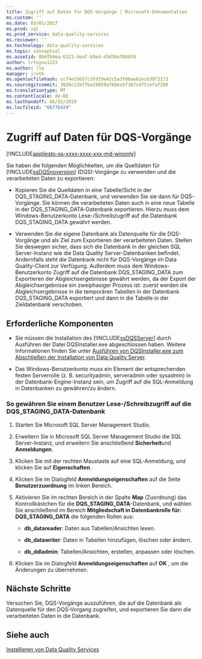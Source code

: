 ```yaml
---
title: Zugriff auf Daten für DQS-Vorgänge | Microsoft-Dokumentation
ms.custom: ''
ms.date: 03/01/2017
ms.prod: sql
ms.prod_service: data-quality-services
ms.reviewer: ''
ms.technology: data-quality-services
ms.topic: conceptual
ms.assetid: 88dfb9ea-6321-4eaf-b9e4-45d36ef048f6
author: lrtoyou1223
ms.author: lle
manager: jroth
ms.openlocfilehash: ccf4e15657c3fd19e42c5a3fd0ae61ec63973173
ms.sourcegitcommit: 3026c22b7fba19059a769ea5f367c4f51efaf286
ms.translationtype: MT
ms.contentlocale: de-DE
ms.lasthandoff: 06/15/2019
ms.locfileid: "66776424"
---
```

# <a name="access-data-for-the-dqs-operations"></a>Zugriff auf Daten für DQS-Vorgänge

[!INCLUDE[appliesto-ss-xxxx-xxxx-xxx-md-winonly](../../includes/appliesto-ss-xxxx-xxxx-xxx-md-winonly.md)]

  Sie haben die folgenden Möglichkeiten, um die Quelldaten für [!INCLUDE[ssDQSnoversion](../../includes/ssdqsnoversion-md.md)] (DQS)-Vorgänge zu verwenden und die verarbeiteten Daten zu exportieren:  
  
-   Kopieren Sie die Quelldaten in eine Tabelle/Sicht in der DQS_STAGING_DATA-Datenbank, und verwenden Sie sie dann für DQS-Vorgänge. Sie können die verarbeiteten Daten auch in eine neue Tabelle in der DQS_STAGING_DATA-Datenbank exportieren. Hierzu muss dem Windows-Benutzerkonto Lese-/Schreibzugriff auf die Datenbank DQS_STAGING_DATA gewährt werden.  
  
-   Verwenden Sie die eigene Datenbank als Datenquelle für die DQS-Vorgänge und als Ziel zum Exportieren der verarbeiteten Daten. Stellen Sie deswegen sicher, dass sich die Datenbank in der gleichen SQL Server-Instanz wie die Data Quality Server-Datenbanken befindet. Andernfalls steht die Datenbank nicht für DQS-Vorgänge im Data Quality-Client zur Verfügung. Außerdem muss dem Windows-Benutzerkonto Zugriff auf die Datenbank DQS_STAGING_DATA zum Exportieren der Abgleichsergebnisse gewährt werden, da der Export der Abgleichsergebnisse ein zweiphasiger Prozess ist: zuerst werden die Abgleichsergebnisse in die temporären Tabellen in der Datenbank DQS_STAGING_DATA exportiert und dann in die Tabelle in der Zieldatenbank verschoben.  
  
## <a name="prerequisites"></a>Erforderliche Komponenten  
  
-   Sie müssen die Installation des [!INCLUDE[ssDQSServer](../../includes/ssdqsserver-md.md)] durch Ausführen der Datei DQSInstaller.exe abgeschlossen haben. Weitere Informationen finden Sie unter [Ausführen von DQSInstaller.exe zum Abschließen der Installation von Data Quality Server](../../data-quality-services/install-windows/run-dqsinstaller-exe-to-complete-data-quality-server-installation.md).  
  
-   Das Windows-Benutzerkonto muss ein Element der entsprechenden festen Serverrolle (z. B. securityadmin, serveradmin oder sysadmin) in der Datenbank-Engine-Instanz sein, um Zugriff auf die SQL-Anmeldung in Datenbanken zu gewähren/zu ändern.  
  
### <a name="to-grant-readwrite-access-to-a-user-on-the-dqsstagingdata-database"></a>So gewähren Sie einem Benutzer Lese-/Schreibzugriff auf die DQS_STAGING_DATA-Datenbank  
  
1.  Starten Sie Microsoft SQL Server Management Studio.  
  
2.  Erweitern Sie in Microsoft SQL Server Management Studio die SQL Server-Instanz, und erweitern Sie anschließend **Sicherheit**und **Anmeldungen**.  
  
3.  Klicken Sie mit der rechten Maustaste auf eine SQL-Anmeldung, und klicken Sie auf **Eigenschaften**.  
  
4.  Klicken Sie im Dialogfeld **Anmeldungseigenschaften** auf die Seite **Benutzerzuordnung** im linken Bereich.  
  
5.  Aktivieren Sie im rechten Bereich in der Spalte **Map** (Zuordnung) das Kontrollkästchen für die **DQS_STAGING_DATA**-Datenbank, und wählen Sie anschließend im Bereich **Mitgliedschaft in Datenbankrolle für: DQS_STAGING_DATA** die folgenden Rollen aus:  
  
    -   **db_datareader**: Daten aus Tabellen/Ansichten lesen.  
  
    -   **db_datawriter**: Daten in Tabellen hinzufügen, löschen oder ändern.  
  
    -   **db_ddladmin**: Tabellen/Ansichten, erstellen, anpassen oder löschen.  
  
6.  Klicken Sie im Dialogfeld **Anmeldungseigenschaften** auf **OK** , um die Änderungen zu übernehmen.  
  
## <a name="next-steps"></a>Nächste Schritte  
 Versuchen Sie, DQS-Vorgänge auszuführen, die auf die Datenbank als Datenquelle für den DQS-Vorgang zugreifen, und exportieren Sie dann die verarbeiteten Daten in die Datenbank.  
  
## <a name="see-also"></a>Siehe auch  
 [Installieren von Data Quality Services](../../data-quality-services/install-windows/install-data-quality-services.md)  
  
  
